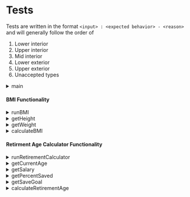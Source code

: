 # Tests

Tests are written in the format `<input> : <expected behavior> - <reason>` and will generally follow the order of 
1) Lower interior
2) Upper interior
3) Mid interior
4) Lower exterior
5) Upper exterior
6) Unaccepted types

<details>
<summary>main</summary>

- [x] Enter 1 : run BMI function
- [x] Enter 2 : run Retirement Estimator function
- [x] Enter 0 : exit
- [x] Enter 1.1 : error message
- [x] Enter A : error message
- [x] Enter 3 : error message

</details>

#### BMI Functionality

<details>
<summary>runBMI</summary>

- [x] _ : output is formatted correctly

</details>

<details>
<summary>getHeight</summary>

`foot`:
- [x] Enter 1 : accept input
- [x] Enter 8 : accept input
- [x] Enter 5 : accept input
- [x] ~~Enter 0 : error message - too low~~
- [x] ~~Enter 9 : error message - too high~~
- [x] ~~Enter 1.1 : error message - not a whole number~~
- [x] ~~Enter A : error message - not a whole number~~


`inch`:
- [x] Enter 0 : accept input
- [x] Enter 11.9 : accept input
- [x] Enter 6 : accept input
- [x] Enter -0.1 : error message - too low
- [x] Enter 12 : error message - too high
- [x] Enter A : error message - not a number

</details>

<details>
<summary>getWeight</summary>

- [x] Enter 0.1 : accept input
- [x] Enter 250 : accept input
- [x] Enter 0 : error message - too low
- [x] Enter A : error message - not a number

</details>

<details>
<summary>calculateBMI</summary>

- [x] Enter Height(1,8) Weight(5.55) : 10 Underweight
- [x] Enter Height(1,8) Weight(10.221) : 18.4 Underweight
- [x] Enter Height(1,8) Weight(10.276) : 18.5 Normal Weight
- [x] Enter Height(5,3) Weight(125) : 22.7 Normal Weight
- [x] Enter Height(1,8) Weight(13.831) : 24.9 Normal Weight
- [x] Enter Height(1,8) Weight(13.887) : 25.0 Overweight
- [x] Enter Height(1,8) Weight(15.276) : 27.5 Overweight
- [x] Enter Height(1,8) Weight(16.609) : 29.9 Overweight
- [x] Enter Height(1,8) Weight(16.665) : 30.0 Obese
- [x] Enter Height(1,8) Weight(22.22) : 40.0 Obese

</details>

#### Retirment Age Calculator Functionality

<details>
<summary>runRetirementCalculator</summary>

- [x] _ : output is formatted correctly

</details>
<details>
<summary>getCurrentAge</summary>

- [x] Enter 1 : accept input
- [x] Enter 99 : accept input
- [x] Enter 50 : accept input
- [x] Enter 0 : error message - too low
- [x] Enter 100 : error message - too high
- [x] Enter 1.1 : error message - not a whole number
- [x] Enter A : error message - not a whole number

</details>
<details>
<summary>getSalary</summary>

- [x] Enter 0.1 : accept input
- [x] Enter 50000 : accept input
- [x] Enter 0 : error message - too low
- [x] Enter A : error message - not a number

</details>
<details>
<summary>getPercentSaved</summary>

- [x] Enter 0.1 : accept input
- [x] Enter 100 : accept input
- [x] Enter 50 : accept input
- [x] Enter 0 : error message - too low
- [x] Enter 100.1 : error message - too high
- [x] Enter A : error message - not a number

</details>
<details>
<summary>getSaveGoal</summary>

- [x] Enter 0.1 : accept input
- [x] Enter 50000 : accept input
- [x] Enter 0 : error message - too low
- [x] Enter A : error message - not a number

</details>
<details>
<summary>calculateRetirementAge</summary>

- [x] Enter Age(98) Salary(10) %Saved(74.0741) Goal(10) : Met 99
- [x] Enter Age(10) Salary(10) %Saved(74.0741) Goal(400) : Met 50
- [x] Enter Age(10) Salary(10) %Saved(74.0741) Goal(900) : Not met - too old

</details>